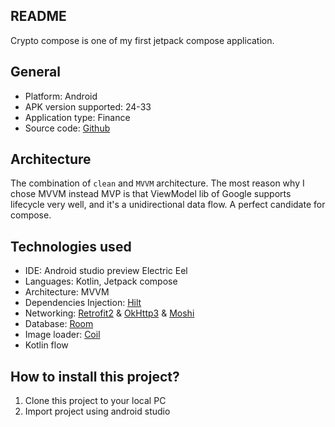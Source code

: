 ## README

Crypto compose is one of my first jetpack compose application.

## General

- Platform: Android
- APK version supported: 24-33
- Application type: Finance
- Source code: [Github](https://github.com/khanhtruong/crypto_compose)

## Architecture

The combination of `clean` and `MVVM` architecture. The most reason why I chose MVVM instead MVP is that
ViewModel lib of Google supports lifecycle very well, and it's a unidirectional data flow.
A perfect candidate for compose.

## Technologies used

- IDE: Android studio preview Electric Eel
- Languages: Kotlin, Jetpack compose
- Architecture: MVVM
- Dependencies Injection: [Hilt](https://github.com/googlecodelabs/android-hilt)
- Networking: [Retrofit2](https://github.com/square/retrofit) & [OkHttp3](https://github.com/square/okhttp) & [Moshi](https://github.com/square/moshi)
- Database: [Room](https://github.com/androidx-releases/Room)
- Image loader: [Coil](https://github.com/coil-kt/coil)
- Kotlin flow

## How to install this project?

1. Clone this project to your local PC
2. Import project using android studio
